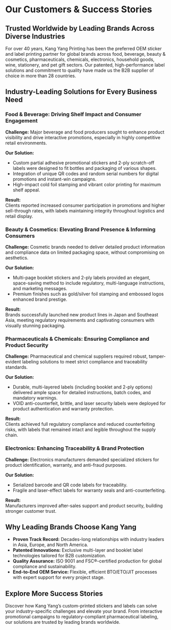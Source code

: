 # Our Customers & Success Stories

## Trusted Worldwide by Leading Brands Across Diverse Industries

For over 40 years, Kang Yang Printing has been the preferred OEM sticker and label printing partner for global brands across food, beverage, beauty & cosmetics, pharmaceuticals, chemicals, electronics, household goods, wine, stationery, and pet gift sectors. Our patented, high-performance label solutions and commitment to quality have made us the B2B supplier of choice in more than 28 countries.

## Industry-Leading Solutions for Every Business Need

### Food & Beverage: Driving Shelf Impact and Consumer Engagement

**Challenge:** Major beverage and food producers sought to enhance product visibility and drive interactive promotions, especially in highly competitive retail environments.

**Our Solution:**  
- Custom partial adhesive promotional stickers and 2-ply scratch-off labels were designed to fit bottles and packaging of various shapes.
- Integration of unique QR codes and random serial numbers for digital promotions and instant-win campaigns.
- High-impact cold foil stamping and vibrant color printing for maximum shelf appeal.

**Result:**  
Clients reported increased consumer participation in promotions and higher sell-through rates, with labels maintaining integrity throughout logistics and retail display.

### Beauty & Cosmetics: Elevating Brand Presence & Informing Consumers

**Challenge:** Cosmetic brands needed to deliver detailed product information and compliance data on limited packaging space, without compromising on aesthetics.

**Our Solution:**  
- Multi-page booklet stickers and 2-ply labels provided an elegant, space-saving method to include regulatory, multi-language instructions, and marketing messages.
- Premium finishes such as gold/silver foil stamping and embossed logos enhanced brand prestige.

**Result:**  
Brands successfully launched new product lines in Japan and Southeast Asia, meeting regulatory requirements and captivating consumers with visually stunning packaging.

### Pharmaceuticals & Chemicals: Ensuring Compliance and Product Security

**Challenge:** Pharmaceutical and chemical suppliers required robust, tamper-evident labeling solutions to meet strict compliance and traceability standards.

**Our Solution:**  
- Durable, multi-layered labels (including booklet and 2-ply options) delivered ample space for detailed instructions, batch codes, and mandatory warnings.
- VOID anti-counterfeit, brittle, and laser security labels were deployed for product authentication and warranty protection.

**Result:**  
Clients achieved full regulatory compliance and reduced counterfeiting risks, with labels that remained intact and legible throughout the supply chain.

### Electronics: Enhancing Traceability & Brand Protection

**Challenge:** Electronics manufacturers demanded specialized stickers for product identification, warranty, and anti-fraud purposes.

**Our Solution:**  
- Serialized barcode and QR code labels for traceability.
- Fragile and laser-effect labels for warranty seals and anti-counterfeiting.

**Result:**  
Manufacturers improved after-sales support and product security, building stronger customer trust.

## Why Leading Brands Choose Kang Yang

- **Proven Track Record:** Decades-long relationships with industry leaders in Asia, Europe, and North America.
- **Patented Innovations:** Exclusive multi-layer and booklet label technologies tailored for B2B customization.
- **Quality Assurance:** ISO 9001 and FSC®-certified production for global compliance and sustainability.
- **End-to-End OEM Service:** Flexible, efficient BTO/ETO/JIT processes with expert support for every project stage.

## Explore More Success Stories

Discover how Kang Yang’s custom-printed stickers and labels can solve your industry-specific challenges and elevate your brand. From interactive promotional campaigns to regulatory-compliant pharmaceutical labeling, our solutions are trusted by leading brands worldwide.
